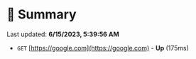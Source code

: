 # 📖 Summary
Last updated: **6/15/2023, 5:39:56 AM**

- `GET` [https://google.com](https://google.com) - **Up** (175ms)
